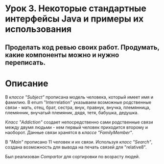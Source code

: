 # Урок 3. Некоторые стандартные интерфейсы Java и примеры их использования

## Проделать код ревью своих работ. Продумать, какие компоненты можно и нужно переписать.

# Описание
В *классе "Subject"* прописана модель человека, который имеет имя и фамилию. В enum "Interrelation" указываем возможные родственные связи - мать, отец, брат, сестра, внук, правнук, внучка, племянница, племянник, внучатый племяник, дядя, тетя, бабушка, дедушка.

*Класс "Addiction"* создает непосредственно сами родственные связи между двумя людьми - кем первый человек приходится второму и наоборот. Данные связи хранятся в *классе "FamilyMember"*.

В *"Main"* прописано 11 человек и их связи. Используя *класс "Search"*, создана возможность для вывода на печать связей для "relative8". 

Был реализован *Compartor* для сортировки по возрасту людей.